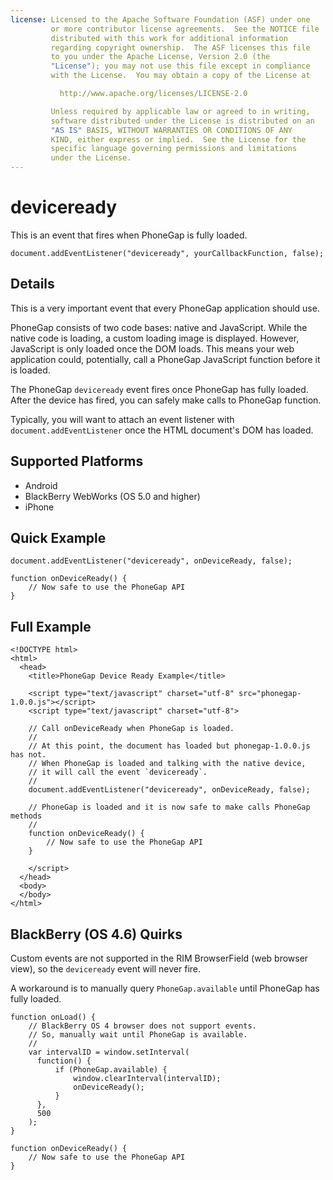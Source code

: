 ```yaml
---
license: Licensed to the Apache Software Foundation (ASF) under one
         or more contributor license agreements.  See the NOTICE file
         distributed with this work for additional information
         regarding copyright ownership.  The ASF licenses this file
         to you under the Apache License, Version 2.0 (the
         "License"); you may not use this file except in compliance
         with the License.  You may obtain a copy of the License at

           http://www.apache.org/licenses/LICENSE-2.0

         Unless required by applicable law or agreed to in writing,
         software distributed under the License is distributed on an
         "AS IS" BASIS, WITHOUT WARRANTIES OR CONDITIONS OF ANY
         KIND, either express or implied.  See the License for the
         specific language governing permissions and limitations
         under the License.
---
```


deviceready
===========

This is an event that fires when PhoneGap is fully loaded.

    document.addEventListener("deviceready", yourCallbackFunction, false);

Details
-------

This is a very important event that every PhoneGap application should use.

PhoneGap consists of two code bases: native and JavaScript. While the native code is loading, a custom loading image is displayed. However, JavaScript is only loaded once the DOM loads. This means your web application could, potentially, call a PhoneGap JavaScript function before it is loaded.

The PhoneGap `deviceready` event fires once PhoneGap has fully loaded. After the device has fired, you can safely make calls to PhoneGap function.

Typically, you will want to attach an event listener with `document.addEventListener` once the HTML document's DOM has loaded.

Supported Platforms
-------------------

- Android
- BlackBerry WebWorks (OS 5.0 and higher)
- iPhone

Quick Example
-------------

    document.addEventListener("deviceready", onDeviceReady, false);

    function onDeviceReady() {
        // Now safe to use the PhoneGap API
    }

Full Example
------------

    <!DOCTYPE html>
    <html>
      <head>
        <title>PhoneGap Device Ready Example</title>

        <script type="text/javascript" charset="utf-8" src="phonegap-1.0.0.js"></script>
        <script type="text/javascript" charset="utf-8">

        // Call onDeviceReady when PhoneGap is loaded.
        //
        // At this point, the document has loaded but phonegap-1.0.0.js has not.
        // When PhoneGap is loaded and talking with the native device,
        // it will call the event `deviceready`.
        // 
        document.addEventListener("deviceready", onDeviceReady, false);

        // PhoneGap is loaded and it is now safe to make calls PhoneGap methods
        //
        function onDeviceReady() {
            // Now safe to use the PhoneGap API
        }

        </script>
      </head>
      <body>
      </body>
    </html>
    
BlackBerry (OS 4.6) Quirks
--------------------------

Custom events are not supported in the RIM BrowserField (web browser view), so the `deviceready` event will never fire.

A workaround is to manually query `PhoneGap.available` until PhoneGap has fully loaded.

    function onLoad() {
        // BlackBerry OS 4 browser does not support events.
        // So, manually wait until PhoneGap is available.
        //
        var intervalID = window.setInterval(
          function() {
              if (PhoneGap.available) {
                  window.clearInterval(intervalID);
                  onDeviceReady();
              }
          },
          500
        );
    }

    function onDeviceReady() {
        // Now safe to use the PhoneGap API
    }